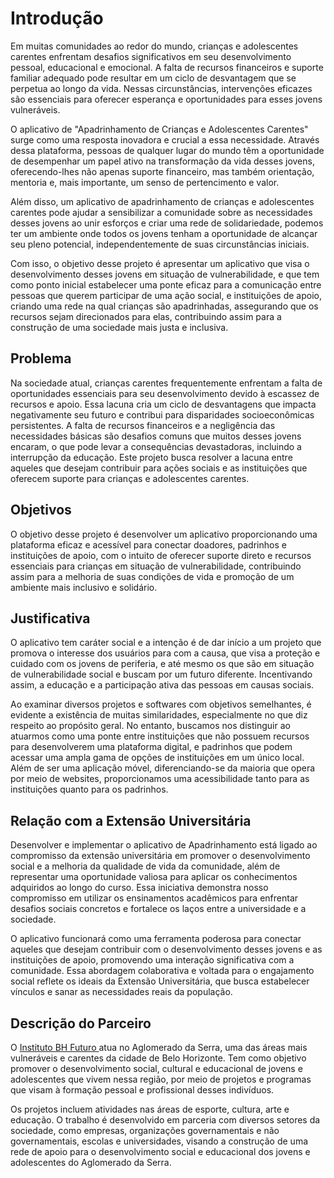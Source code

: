 # Introdução

Em muitas comunidades ao redor do mundo, crianças e adolescentes carentes enfrentam desafios significativos em seu desenvolvimento pessoal, educacional e emocional. A falta de recursos financeiros e suporte familiar adequado pode resultar em um ciclo de desvantagem que se perpetua ao longo da vida. Nessas circunstâncias, intervenções eficazes são essenciais para oferecer esperança e oportunidades para esses jovens vulneráveis. 

O aplicativo de "Apadrinhamento de Crianças e Adolescentes Carentes" surge como uma resposta inovadora e crucial a essa necessidade. Através dessa plataforma, pessoas de qualquer lugar do mundo têm a oportunidade de desempenhar um papel ativo na transformação da vida desses jovens, oferecendo-lhes não apenas suporte financeiro, mas também orientação, mentoria e, mais importante, um senso de pertencimento e valor. 

Além disso, um aplicativo de apadrinhamento de crianças e adolescentes carentes pode ajudar a sensibilizar a comunidade sobre as necessidades desses jovens ao unir esforços e criar uma rede de solidariedade, podemos ter um ambiente onde todos os jovens tenham a oportunidade de alcançar seu pleno potencial, independentemente de suas circunstâncias iniciais. 

Com isso, o objetivo desse projeto é apresentar um aplicativo que visa o desenvolvimento desses jovens em situação de vulnerabilidade, e que tem como ponto inicial estabelecer uma ponte eficaz para a comunicação entre pessoas que querem participar de uma ação social, e instituições de apoio, criando uma rede na qual crianças são apadrinhadas, assegurando que os recursos sejam direcionados para elas, contribuindo assim para a construção de uma sociedade mais justa e inclusiva. 

## Problema

Na sociedade atual, crianças carentes frequentemente enfrentam a falta de oportunidades essenciais para seu desenvolvimento devido à escassez de recursos e apoio. Essa lacuna cria um ciclo de desvantagens que impacta negativamente seu futuro e contribui para disparidades socioeconômicas persistentes. A falta de recursos financeiros e a negligência das necessidades básicas são desafios comuns que muitos desses jovens encaram, o que pode levar a consequências devastadoras, incluindo a interrupção da educação. Este projeto busca resolver a lacuna entre aqueles que desejam contribuir para ações sociais e as instituições que oferecem suporte para crianças e adolescentes carentes. 

## Objetivos

O objetivo desse projeto é desenvolver um aplicativo proporcionando uma plataforma eficaz e acessível para conectar doadores, padrinhos e instituições de apoio, com o intuito de oferecer suporte direto e recursos essenciais para crianças em situação de vulnerabilidade, contribuindo assim para a melhoria de suas condições de vida e promoção de um ambiente mais inclusivo e solidário. 

## Justificativa

O aplicativo tem caráter social e a intenção é de dar início a um projeto que promova o interesse dos usuários para com a causa, que visa a proteção e cuidado com os jovens de periferia, e até mesmo os que são em situação de vulnerabilidade social e buscam por um futuro diferente. Incentivando assim, a educação e a participação ativa das pessoas em causas sociais.  

Ao examinar diversos projetos e softwares com objetivos semelhantes, é evidente a existência de muitas similaridades, especialmente no que diz respeito ao propósito geral. No entanto, buscamos nos distinguir ao atuarmos como uma ponte entre instituições que não possuem recursos para desenvolverem uma plataforma digital, e padrinhos que podem acessar uma ampla gama de opções de instituições em um único local. Além de ser uma aplicação móvel, diferenciando-se da maioria que opera por meio de websites, proporcionamos uma acessibilidade tanto para as instituições quanto para os padrinhos.  

## Relação com a Extensão Universitária

Desenvolver e implementar o aplicativo de Apadrinhamento está ligado ao compromisso da extensão universitária em promover o desenvolvimento social e a melhoria da qualidade de vida da comunidade, além de representar uma oportunidade valiosa para aplicar os conhecimentos adquiridos ao longo do curso. Essa iniciativa demonstra nosso compromisso em utilizar os ensinamentos acadêmicos para enfrentar desafios sociais concretos e fortalece os laços entre a universidade e a sociedade.

O aplicativo funcionará como uma ferramenta poderosa para conectar aqueles que desejam contribuir com o desenvolvimento desses jovens e as instituições de apoio, promovendo uma interação significativa com a comunidade. Essa abordagem colaborativa e voltada para o engajamento social reflete os ideais da Extensão Universitária, que busca estabelecer vínculos e sanar as necessidades reais da população.

## Descrição do Parceiro

O [Instituto BH Futuro ](https://institutobhfuturo.com.br/) atua no Aglomerado da Serra, uma das áreas mais vulneráveis e carentes da cidade de Belo Horizonte. Tem como objetivo promover o desenvolvimento social, cultural e educacional de jovens e adolescentes que vivem nessa região, por meio de projetos e programas que visam à formação pessoal e profissional desses indivíduos. 

Os projetos incluem atividades nas áreas de esporte, cultura, arte e educação. O trabalho é desenvolvido em parceria com diversos setores da sociedade, como empresas, organizações governamentais e não governamentais, escolas e universidades, visando a construção de uma rede de apoio para o desenvolvimento social e educacional dos jovens e adolescentes do Aglomerado da Serra. 
